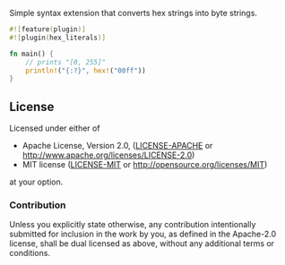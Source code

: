 Simple syntax extension that converts hex strings into byte strings.

```rust
#![feature(plugin)]
#![plugin(hex_literals)]

fn main() {
    // prints "[0, 255]"
    println!("{:?}", hex!("00ff"))
}
```

## License

Licensed under either of

 * Apache License, Version 2.0, ([LICENSE-APACHE](LICENSE-APACHE) or http://www.apache.org/licenses/LICENSE-2.0)
 * MIT license ([LICENSE-MIT](LICENSE-MIT) or http://opensource.org/licenses/MIT)

at your option.

### Contribution

Unless you explicitly state otherwise, any contribution intentionally submitted
for inclusion in the work by you, as defined in the Apache-2.0 license, shall be dual licensed as above, without any
additional terms or conditions.
